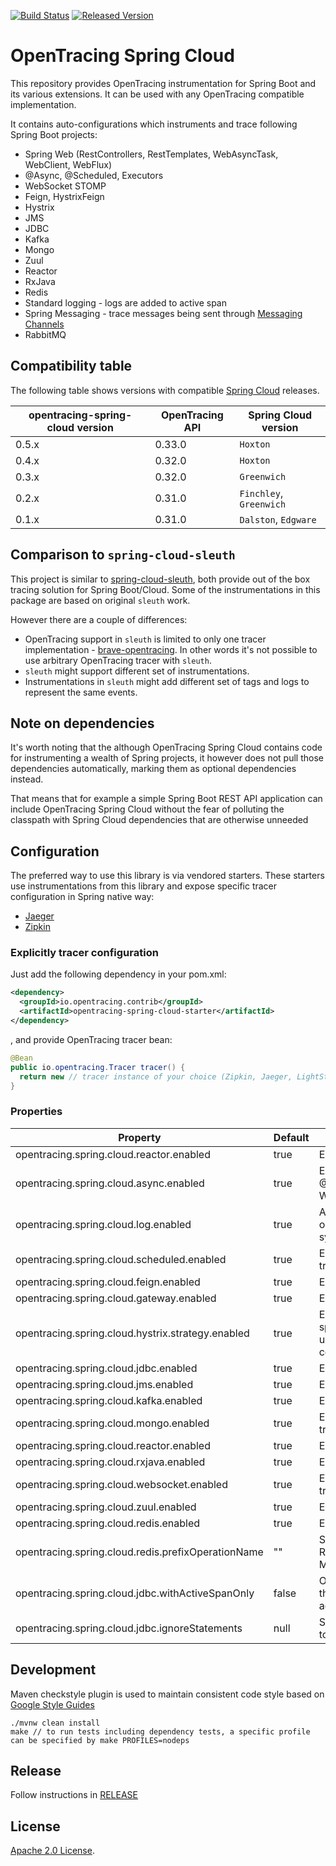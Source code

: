 [![Build Status][ci-img]][ci] [![Released Version][maven-img]][maven]

# OpenTracing Spring Cloud
This repository provides OpenTracing instrumentation for Spring Boot and its various extensions. It can be used with any OpenTracing
compatible implementation.

It contains auto-configurations which instruments and trace following Spring Boot projects:
* Spring Web (RestControllers, RestTemplates, WebAsyncTask, WebClient, WebFlux)
* @Async, @Scheduled, Executors
* WebSocket STOMP
* Feign, HystrixFeign
* Hystrix
* JMS
* JDBC
* Kafka
* Mongo
* Zuul
* Reactor
* RxJava
* Redis
* Standard logging - logs are added to active span
* Spring Messaging - trace messages being sent through [Messaging Channels](https://docs.spring.io/spring-integration/reference/html/#messaging-channels-section)
* RabbitMQ

## Compatibility table

The following table shows versions with compatible [Spring Cloud](http://projects.spring.io/spring-cloud/) releases.

opentracing-spring-cloud version | OpenTracing API | Spring Cloud version
--- | --- | ---
0.5.x | 0.33.0 | `Hoxton`
0.4.x | 0.32.0 | `Hoxton`
0.3.x | 0.32.0 | `Greenwich`
0.2.x | 0.31.0 | `Finchley`, `Greenwich`
0.1.x | 0.31.0 | `Dalston`, `Edgware`


## Comparison to `spring-cloud-sleuth`
This project is similar to [spring-cloud-sleuth](https://github.com/spring-cloud/spring-cloud-sleuth),
both provide out of the box tracing solution for Spring Boot/Cloud. Some of the instrumentations in this
package are based on original `sleuth` work.

However there are a couple of differences:
* OpenTracing support in `sleuth` is limited to only one tracer implementation - [brave-opentracing](https://github.com/openzipkin-contrib/brave-opentracing). In other words it's not possible to use arbitrary OpenTracing tracer with `sleuth`.
* `sleuth` might support different set of instrumentations.
* Instrumentations in `sleuth` might add different set of tags and logs to represent the same events.

## Note on dependencies

It's worth noting that the although OpenTracing Spring Cloud contains code for instrumenting a wealth of Spring projects,
it however does not pull those dependencies automatically, marking them as optional dependencies instead.

That means that for example a simple Spring Boot REST API application can include OpenTracing Spring Cloud without the fear
of polluting the classpath with Spring Cloud dependencies that are otherwise unneeded

## Configuration

The preferred way to use this library is via vendored starters. These starters use
instrumentations from this library and expose specific tracer configuration in Spring
native way:

* [Jaeger](https://github.com/opentracing-contrib/java-spring-jaeger)
* [Zipkin](https://github.com/opentracing-contrib/java-spring-zipkin)

### Explicitly tracer configuration

Just add the following dependency in your pom.xml:
```xml
<dependency>
  <groupId>io.opentracing.contrib</groupId>
  <artifactId>opentracing-spring-cloud-starter</artifactId>
</dependency>
```
, and provide OpenTracing tracer bean:
```java
@Bean
public io.opentracing.Tracer tracer() {
  return new // tracer instance of your choice (Zipkin, Jaeger, LightStep)
}
```

### Properties

Property| Default| Description
------------- | ------------- | -------------
opentracing.spring.cloud.reactor.enabled|true|Enable Reactor tracing.
opentracing.spring.cloud.async.enabled|true|Enable tracing for @Async, Executor and WebAsyncTask/Callable.
opentracing.spring.cloud.log.enabled|true|Add standard logging output to tracing system.
opentracing.spring.cloud.scheduled.enabled|true|Enable @Scheduled tracing.
opentracing.spring.cloud.feign.enabled|true|Enable Feign tracing.
opentracing.spring.cloud.gateway.enabled|true|Enable Gateway tracing.
opentracing.spring.cloud.hystrix.strategy.enabled|true|Enable Propagation of spans across threads using in Hystrix command tracing.
opentracing.spring.cloud.jdbc.enabled|true|Enable JDBC tracing.
opentracing.spring.cloud.jms.enabled|true|Enable JMS tracing.
opentracing.spring.cloud.kafka.enabled|true|Enable Kafka tracing.
opentracing.spring.cloud.mongo.enabled|true|Enable MongoDB tracing.
opentracing.spring.cloud.reactor.enabled|true|Enable Reactor tracing.
opentracing.spring.cloud.rxjava.enabled|true|Enable RxJava tracing.
opentracing.spring.cloud.websocket.enabled|true|Enable Websocket tracing.
opentracing.spring.cloud.zuul.enabled|true|Enable Zuul tracing.
opentracing.spring.cloud.redis.enabled|true|Enable Redis tracing.
opentracing.spring.cloud.redis.prefixOperationName|""|Set a prefix for each Redis operation, e.g: MyPrefix.SET.
opentracing.spring.cloud.jdbc.withActiveSpanOnly|false|Only trace JDBC calls if they are part of an active Span.
opentracing.spring.cloud.jdbc.ignoreStatements|null|Set of JDBC statements to not trace.

## Development
Maven checkstyle plugin is used to maintain consistent code style based on [Google Style Guides](https://github.com/google/styleguide)

```shell
./mvnw clean install
make // to run tests including dependency tests, a specific profile can be specified by make PROFILES=nodeps
```

## Release
Follow instructions in [RELEASE](RELEASE.md)

   [ci-img]: https://travis-ci.org/opentracing-contrib/java-spring-cloud.svg?branch=master
   [ci]: https://travis-ci.org/opentracing-contrib/java-spring-cloud
   [maven-img]: https://img.shields.io/maven-central/v/io.opentracing.contrib/opentracing-spring-cloud.svg?maxAge=2592000
   [maven]: http://search.maven.org/#search%7Cga%7C1%7Copentracing-spring-cloud

## License

[Apache 2.0 License](./LICENSE).
